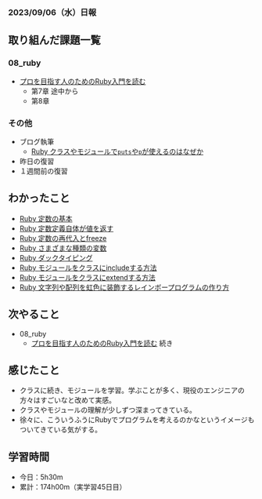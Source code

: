 ### 2023/09/06（水）日報

## 取り組んだ課題一覧

### 08_ruby
  - [プロを目指す人のためのRuby入門を読む](https://github.com/happiness-chain/practice/blob/main/08_ruby/001_%E3%83%97%E3%83%AD%E3%82%92%E7%9B%AE%E6%8C%87%E3%81%99%E4%BA%BA%E3%81%AE%E3%81%9F%E3%82%81%E3%81%AERuby%E5%85%A5%E9%96%80.md)
    - 第7章 途中から
    - 第8章


### その他
<!-- - 模写コーディング
  - [作って学ぶコーディング学習サイト](https://code-step.com/)
    - [【入門編】recipemenu](https://github.com/imahoritatsuki/copyingCoding/tree/main/introductory-recipemenu/output) -->
- ブログ執筆
  - [Ruby クラスやモジュールで`puts`や`p`が使えるのはなぜか](https://tatsuki-ju.hatenablog.com/entry/2023/09/06/191021)
- 昨日の復習
- １週間前の復習

## わかったこと
  - [Ruby 定数の基本](https://www.notion.so/Ruby-9ce534e4967f4023839e5c56616dff74?pvs=4)
  - [Ruby 定数定義自体が値を返す](https://www.notion.so/Ruby-83e51c85f9584ecd8f8b0e63df853c98?pvs=4)
  - [Ruby 定数の再代入とfreeze](https://www.notion.so/Ruby-freeze-592fe5ffc35449609e14b71d205d287a?pvs=4)
  - [Ruby さまざまな種類の変数](https://www.notion.so/Ruby-bdf3b3cd5cea42e09695642f893da6ee?pvs=4)
  - [Ruby ダックタイピング](https://www.notion.so/Ruby-44e20d4be0364d1d8d8d5facaade76c8?pvs=4)
  - [Ruby モジュールをクラスにincludeする方法](https://www.notion.so/Ruby-include-cd7d3c37760149edbf0882b6ba9d6d47?pvs=4)
  - [Ruby モジュールをクラスにextendする方法](https://www.notion.so/Ruby-extend-2851d61d05134c79b45261633048cf60?pvs=4)
  - [Ruby 文字列や配列を虹色に装飾するレインボープログラムの作り方](https://www.notion.so/Ruby-b3986d8d1ad24e4499708e294174ac29?pvs=4)


## 次やること
- 08_ruby
  - [プロを目指す人のためのRuby入門を読む](https://github.com/happiness-chain/practice/blob/main/08_ruby/001_%E3%83%97%E3%83%AD%E3%82%92%E7%9B%AE%E6%8C%87%E3%81%99%E4%BA%BA%E3%81%AE%E3%81%9F%E3%82%81%E3%81%AERuby%E5%85%A5%E9%96%80.md) 続き

## 感じたこと
- クラスに続き、モジュールを学習。学ぶことが多く、現役のエンジニアの方々はすごいなと改めて実感。
- クラスやモジュールの理解が少しずつ深まってきている。
- 徐々に、こういうふうにRubyでプログラムを考えるのかなというイメージもついてきている気がする。

## 学習時間
- 今日：5h30m
- 累計：174h00m（実学習45日目）

